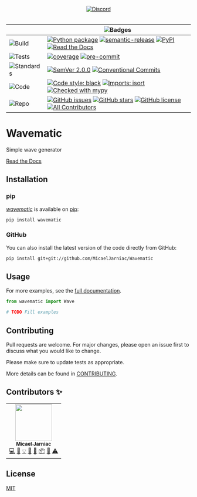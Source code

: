 <div align="center">

  [![Discord][badge-chat]][chat]
  <br>
  <br>

  | | ![Badges][label-badges] |
  |--|--|
  | ![Build][label-build] | [![Python package][badge-actions]][actions] [![semantic-release][badge-semantic-release]][semantic-release] [![PyPI][badge-pypi]][pypi] [![Read the Docs][badge-docs]][docs] |
  | ![Tests][label-tests] | [![coverage][badge-coverage]][coverage] [![pre-commit][badge-pre-commit]][pre-commit] |
  | ![Standards][label-standards] | [![SemVer 2.0.0][badge-semver]][semver] [![Conventional Commits][badge-conventional-commits]][conventional-commits] |
  | ![Code][label-code] | [![Code style: black][badge-black]][Black] [![Imports: isort][badge-isort]][isort] [![Checked with mypy][badge-mypy]][mypy] |
  | ![Repo][label-repo] | [![GitHub issues][badge-issues]][issues] [![GitHub stars][badge-stars]][stars] [![GitHub license][badge-license]][license] [![All Contributors][badge-all-contributors]][contributors] |
</div>

<!-- Badges -->
[badge-chat]: https://img.shields.io/discord/269146666441900032?label=chat&logo=discord&style=flat-square
[chat]: https://discord.gg/6Q5XW5H

<!-- Labels -->
[label-badges]: https://img.shields.io/badge/%F0%9F%94%96-badges-purple?style=for-the-badge
[label-build]: https://img.shields.io/badge/%F0%9F%94%A7-build-darkblue?style=flat-square
[label-tests]: https://img.shields.io/badge/%F0%9F%A7%AA-tests-darkblue?style=flat-square
[label-standards]: https://img.shields.io/badge/%F0%9F%93%91-standards-darkblue?style=flat-square
[label-code]: https://img.shields.io/badge/%F0%9F%92%BB-code-darkblue?style=flat-square
[label-repo]: https://img.shields.io/badge/%F0%9F%93%81-repo-darkblue?style=flat-square

<!-- Build -->
[badge-actions]: https://img.shields.io/github/workflow/status/MicaelJarniac/Wavematic/Python%20package/main?style=flat-square
[actions]: https://github.com/MicaelJarniac/Wavematic/actions
[badge-semantic-release]: https://img.shields.io/badge/%20%20%F0%9F%93%A6%F0%9F%9A%80-semantic--release-e10079?style=flat-square
[semantic-release]: https://github.com/semantic-release/semantic-release
[badge-pypi]: https://img.shields.io/pypi/v/wavematic?style=flat-square
[pypi]: https://pypi.org/project/wavematic
[badge-docs]: https://img.shields.io/readthedocs/wavematic?style=flat-square
[docs]: https://wavematic.readthedocs.io

<!-- Tests -->
[badge-coverage]: https://img.shields.io/codecov/c/gh/MicaelJarniac/Wavematic?logo=codecov&style=flat-square&token=yqKa1DPwPC
[coverage]: https://codecov.io/gh/MicaelJarniac/Wavematic
[badge-pre-commit]: https://img.shields.io/badge/pre--commit-enabled-brightgreen?style=flat-square&logo=pre-commit&logoColor=white
[pre-commit]: https://github.com/pre-commit/pre-commit

<!-- Standards -->
[badge-semver]: https://img.shields.io/badge/SemVer-2.0.0-blue?style=flat-square&logo=semver
[semver]: https://semver.org/spec/v2.0.0.html
[badge-conventional-commits]: https://img.shields.io/badge/Conventional%20Commits-1.0.0-yellow?style=flat-square
[conventional-commits]: https://conventionalcommits.org

<!-- Code -->
[badge-black]: https://img.shields.io/badge/code%20style-black-black?style=flat-square
[Black]: https://github.com/psf/black
[badge-isort]: https://img.shields.io/badge/imports-isort-%231674b1?style=flat-square&labelColor=ef8336
[isort]: https://pycqa.github.io/isort
[badge-mypy]: https://img.shields.io/badge/mypy-checked-2A6DB2?style=flat-square
[mypy]: http://mypy-lang.org

<!-- Repo -->
[badge-issues]: https://img.shields.io/github/issues/MicaelJarniac/Wavematic?style=flat-square
[issues]: https://github.com/MicaelJarniac/Wavematic/issues
[badge-stars]: https://img.shields.io/github/stars/MicaelJarniac/Wavematic?style=flat-square
[stars]: https://github.com/MicaelJarniac/Wavematic/stargazers
[badge-license]: https://img.shields.io/github/license/MicaelJarniac/Wavematic?style=flat-square
[license]: https://github.com/MicaelJarniac/Wavematic/blob/main/LICENSE
<!-- ALL-CONTRIBUTORS-BADGE:START - Do not remove or modify this section -->
[badge-all-contributors]: https://img.shields.io/badge/all_contributors-1-orange.svg?style=flat-square
<!-- ALL-CONTRIBUTORS-BADGE:END -->
[contributors]: #Contributors-✨
<!---->

# Wavematic
Simple wave generator

[Read the Docs][docs]

## Installation

### pip
[*wavematic*][pypi] is available on [pip](https://pip.pypa.io/en/stable/):

```bash
pip install wavematic
```

### GitHub
You can also install the latest version of the code directly from GitHub:
```bash
pip install git+git://github.com/MicaelJarniac/Wavematic
```

## Usage
For more examples, see the [full documentation][docs].

```python
from wavematic import Wave

# TODO Fill examples
```

## Contributing
Pull requests are welcome. For major changes, please open an issue first to discuss what you would like to change.

Please make sure to update tests as appropriate.

More details can be found in [CONTRIBUTING](CONTRIBUTING.md).

## Contributors ✨
<!-- ALL-CONTRIBUTORS-LIST:START - Do not remove or modify this section -->
<!-- prettier-ignore-start -->
<!-- markdownlint-disable -->
<table>
  <tr>
    <td align="center"><a href="https://github.com/MicaelJarniac"><img src="https://avatars.githubusercontent.com/u/19514231?v=4?s=100" width="100px;" alt=""/><br /><sub><b>Micael Jarniac</b></sub></a><br /><a href="https://github.com/MicaelJarniac/Wavematic/commits?author=MicaelJarniac" title="Code">💻</a> <a href="https://github.com/MicaelJarniac/Wavematic/commits?author=MicaelJarniac" title="Documentation">📖</a> <a href="#example-MicaelJarniac" title="Examples">💡</a> <a href="#ideas-MicaelJarniac" title="Ideas, Planning, & Feedback">🤔</a> <a href="#maintenance-MicaelJarniac" title="Maintenance">🚧</a> <a href="#platform-MicaelJarniac" title="Packaging/porting to new platform">📦</a> <a href="#projectManagement-MicaelJarniac" title="Project Management">📆</a> <a href="https://github.com/MicaelJarniac/Wavematic/commits?author=MicaelJarniac" title="Tests">⚠️</a></td>
  </tr>
</table>

<!-- markdownlint-restore -->
<!-- prettier-ignore-end -->

<!-- ALL-CONTRIBUTORS-LIST:END -->

## License
[MIT](LICENSE)
